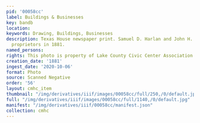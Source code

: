 ```yaml
---
pid: '00058cc'
label: Buildings & Businesses
key: bandb
location: 
keywords: Drawing, Buildings, Businesses
description: Texas House newspaper print. Samuel D. Harlan and John H. F. Chapman
  proprietors in 1881.
named_persons: 
rights: This photo is property of Lake County Civic Center Association.
creation_date: '1881'
ingest_date: '2020-10-06'
format: Photo
source: Scanned Negative
order: '56'
layout: cmhc_item
thumbnail: "/img/derivatives/iiif/images/00058cc/full/250,/0/default.jpg"
full: "/img/derivatives/iiif/images/00058cc/full/1140,/0/default.jpg"
manifest: "/img/derivatives/iiif/00058cc/manifest.json"
collection: cmhc
---
```

